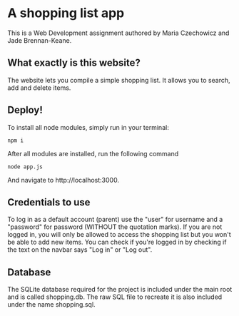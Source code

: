 # A shopping list app
This is a Web Development assignment authored by Maria Czechowicz and Jade Brennan-Keane.

## What exactly is this website?
The website lets you compile a simple shopping list. It allows you to search, add and delete items.

## Deploy!
To install all node modules, simply run in your terminal:
```
npm i
```
After all modules are installed, run the following command

```
node app.js
```
And navigate to http://localhost:3000. 

## Credentials to use
To log in as a default account (parent) use the "user" for username and a "password" for password (WITHOUT the quotation marks). 
If you are not logged in, you will only be allowed to access the shopping list but you won't be able to add new items.
You can check if you're logged in by checking if the text on the navbar says "Log in" or "Log out".

## Database
The SQLite database required for the project is included under the main root and is called shopping.db. The raw SQL file to recreate it is also included under the name shopping.sql.